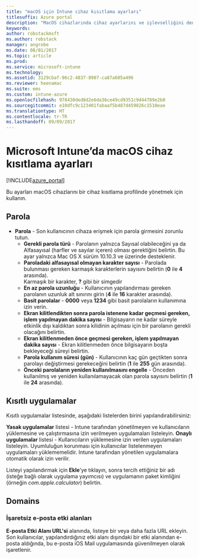 ```yaml
---
title: "macOS için Intune cihaz kısıtlama ayarları"
titlesuffix: Azure portal
description: "MacOS cihazlarında cihaz ayarlarını ve işlevselliğini denetlemek için kullanabileceğiniz Intune ayarlarını öğrenin.\""
keywords: 
author: robstackmsft
ms.author: robstack
manager: angrobe
ms.date: 08/01/2017
ms.topic: article
ms.prod: 
ms.service: microsoft-intune
ms.technology: 
ms.assetid: 3129cbaf-96c2-4837-8907-ca87a605a496
ms.reviewer: heenamac
ms.suite: ems
ms.custom: intune-azure
ms.openlocfilehash: 978430ded8d2e6da36ce49cd9351c9d44789e2b0
ms.sourcegitcommit: e10dfc9c123401fabaaf5b487d459826c1510eae
ms.translationtype: HT
ms.contentlocale: tr-TR
ms.lasthandoff: 09/09/2017
---
```

# <a name="macos-device-restriction-settings-in-microsoft-intune"></a>Microsoft Intune’da macOS cihaz kısıtlama ayarları

[!INCLUDE[azure_portal](./includes/azure_portal.md)]

Bu ayarları macOS cihazlarını bir cihaz kısıtlama profilinde yönetmek için kullanın.

## <a name="password"></a>Parola
-   **Parola** - Son kullanıcının cihaza erişmek için parola girmesini zorunlu tutun.
    -   **Gerekli parola türü** - Parolanın yalnızca Sayısal olabileceğini ya da Alfasayısal (harfler ve sayılar içeren) olması gerektiğini belirtin. Bu ayar yalnızca Mac OS X sürüm 10.10.3 ve üzerinde desteklenir.
    -   **Paroladaki alfasayısal olmayan karakter sayısı** - Parolada bulunması gereken karmaşık karakterlerin sayısını belirtin (**0** ile **4** arasında).<br>Karmaşık bir karakter, **?** gibi bir simgedir
    -   **En az parola uzunluğu** - Kullanıcının yapılandırması gereken parolanın uzunluk alt sınırını girin (**4** ile **16** karakter arasında).
    -   **Basit parolalar** - **0000** veya **1234** gibi basit parolaların kullanımına izin verin.
    -   **Ekran kilitlendikten sonra parola istenene kadar geçmesi gereken, işlem yapılmayan dakika sayısı** - Bilgisayarın ne kadar süreyle etkinlik dışı kaldıktan sonra kilidinin açılması için bir parolanın gerekli olacağını belirtin.
    -   **Ekran kilitlenmeden önce geçmesi gereken, işlem yapılmayan dakika sayısı** - Ekran kilitlenmeden önce bilgisayarın boşta bekleyeceği süreyi belirtin.
    -   **Parola kullanım süresi (gün)** - Kullanıcının kaç gün geçtikten sonra parolayı değiştirmesi gerekeceğini belirtin (**1** ile **255** gün arasında).
    -   **Önceki parolaların yeniden kullanılmasını engelle** - Önceden kullanılmış ve yeniden kullanılamayacak olan parola sayısını belirtin (**1** ile **24** arasında).

## <a name="restricted-apps"></a>Kısıtlı uygulamalar

Kısıtlı uygulamalar listesinde, aşağıdaki listelerden birini yapılandırabilirsiniz:

**Yasak uygulamalar** listesi - Intune tarafından yönetilmeyen ve kullanıcıların yüklemesine ve çalıştırmasına izin verilmeyen uygulamaları listeleyin.
**Onaylı uygulamalar** listesi - Kullanıcıların yüklemesine izin verilen uygulamaları listeleyin. Uyumluluğun korunması için kullanıcılar listelenmeyen uygulamaları yüklememelidir. Intune tarafından yönetilen uygulamalara otomatik olarak izin verilir.

Listeyi yapılandırmak için **Ekle**’ye tıklayın, sonra tercih ettiğiniz bir adı (isteğe bağlı olarak uygulama yayımcısı) ve uygulamanın paket kimliğini (örneğin *com.apple.calculator*) belirtin.

## <a name="domains"></a>Domains

### <a name="unmarked-email-domains"></a>İşaretsiz e-posta etki alanları

**E-posta Etki Alanı URL'si** alanında, listeye bir veya daha fazla URL ekleyin. Son kullanıcılar, yapılandırdığınız etki alanı dışındaki bir etki alanından e-posta aldığında, bu e-posta iOS Mail uygulamasında güvenilmeyen olarak işaretlenir.

